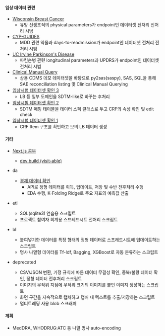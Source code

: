 #### 임상 데이터 관련
   * [Wisconsin Breast Cancer](https://github.com/yuninze/pub/blob/main/notebook82dfb5c7b4.ipynb)
     * 유방 신생조직의 physical parameters가 endpoint인 데이터셋 전처리 전처리 시범
   * [CYP-GUIDES](https://github.com/yuninze/pub/blob/main/notebook44f7ceb7b9.ipynb)
     * MDD 관련 약물과 days-to-readmission가 endpoint인 데이터셋 전처리 전처리 시범
   * [UC Irvine Parkinson's Disease](https://github.com/yuninze/pub/blob/main/notebook9846d2c254.ipynb)
     * 파킨슨병 관련 longitudinal parameters과 UPDRS가 endpoint인 데이터셋 전처리 시범
   * [Clinical Manual Query](https://github.com/yuninze/pub/blob/main/ct/dmc.ipynb)
        * 상용 CDMS 데모 데이터셋을 바탕으로 py2sas(saspy), SAS, SQL을 통해 SAE reconciliation listing 및 Clinical Manual Querying
   * [임상시험 데이터셋 확인 3](https://github.com/yuninze/pub/blob/main/ct/dmb.ipynb)
        * LB 등 일부 도메인을 SDTM-like로 바꾸는 후처리
   * [임상시험 데이터셋 확인 2](https://github.com/yuninze/pub/blob/main/ct/dma.ipynb)
        * SDTM 매핑 테이블을 데이터 스펙 클래스로 두고 CRF의 속성 확인 및 edit check
   * [임상시험 데이터셋 확인 1](https://github.com/yuninze/pub/blob/main/ct/dm.ipynb)
        * CRF Item 구조를 확인하고 모의 LB 데이터 생성

#### 기타
* [Next.js 공부](https://github.com/yuninze/yeonsup/tree/master/web/nxtjs)
    * [dev build (visit-able)](http://114.204.56.226:11118)
* da
    * [경제 데이터 확인](https://github.com/yuninze/pub/blob/main/da/fin.ipynb)
        * API로 정형 데이터를 획득, 업데이트, 저장 및 수반 전후처리 수행
        * EDA 수행, K-Folding Ridge로 주요 지표의 예측값 산출
* etl
    * SQL(sqlite3) 연습용 스크립트
    * 프로젝트 참여자 회계용 스프레드시트 전처리 스크립트

* bl
    * 붙여넣기한 데이터를 특정 형태의 정형 데이터로 스프레드시트에 업데이트하는 스크립트
    * 명사 나열형 데이터를 Tf-Idf, Bagging, XGBoost로 자동 분류하는 스크립트

* deprecated
    * CSV/JSON 변환, 기정 규칙에 따른 데이터 무결성 확인, 중복/불량 데이터 확인, 정형 데이터 전후처리 스크립트
    * 이미지의 무작위 지점에 무작위 크기의 이미지를 붙인 이미지 생성하는 스크립트
    * 화면 구간을 지속적으로 캡처하고 캡처 내 텍스트를 추출/저장하는 스크립트
    * 멀티트레딩 사용 blob 스크래퍼

#### 계획
* MedDRA, WHODRUG:ATC 등 나열 명사 auto-encoding
